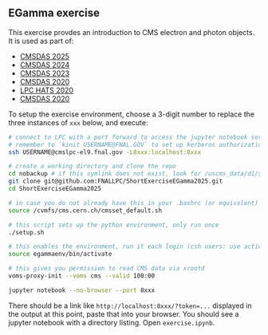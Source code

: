EGamma exercise
---------------
This exercise provdes an introduction to CMS electron and photon objects. It is used as part of:

 - [CMSDAS 2025](https://twiki.cern.ch/twiki/bin/view/CMS/SWGuideCMSDataAnalysisSchoolLPC2025ShortExEGamma)
 - [CMSDAS 2024](https://twiki.cern.ch/twiki/bin/view/CMS/SWGuideCMSDataAnalysisSchoolLPC2024EGammaShortExercise)
 - [CMSDAS 2023](https://twiki.cern.ch/twiki/bin/view/CMS/SWGuideCMSDataAnalysisSchoolLPC2023EGammaShortExercise)
 - [CMSDAS 2020](https://twiki.cern.ch/twiki/bin/view/CMS/SWGuideCMSDataAnalysisSchoolLPC2021EGammaExercise)
 - [LPC HATS 2020](https://twiki.cern.ch/twiki/bin/view/CMS/EGammaHATSatLPC2020)
 - [CMSDAS 2020](https://twiki.cern.ch/twiki/bin/view/CMS/SWGuideCMSDataAnalysisSchoolLPC2020EGammaExercise)

To setup the exercise environment, choose a 3-digit number to replace the three instances of `xxx` below,
and execute:
```bash
# connect to LPC with a port forward to access the jupyter notebook server
# remember to `kinit USERNAME@FNAL.GOV` to set up kerberos authorization before logging in
ssh USERNAME@cmslpc-el9.fnal.gov -L8xxx:localhost:8xxx

# create a working directory and clone the repo
cd nobackup # if this symlink does not exist, look for /uscms_data/d1/$USER
git clone git@github.com:FNALLPC/ShortExerciseEGamma2025.git
cd ShortExerciseEGamma2025

# in case you do not already have this in your .bashrc (or equivalent) please run
source /cvmfs/cms.cern.ch/cmsset_default.sh

# this script sets up the python environment, only run once
./setup.sh

# this enables the environment, run it each login (csh users: use activate.csh)
source egammaenv/bin/activate

# this gives you permission to read CMS data via xrootd
voms-proxy-init --voms cms --valid 100:00

jupyter notebook --no-browser --port 8xxx
```
There should be a link like `http://localhost:8xxx/?token=...` displayed in the output at this point, paste that into your browser.
You should see a jupyter notebook with a directory listing. Open `exercise.ipynb`.
